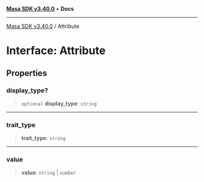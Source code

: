 [**Masa SDK v3.40.0**](../README.md) • **Docs**

***

[Masa SDK v3.40.0](../globals.md) / Attribute

# Interface: Attribute

## Properties

### display\_type?

> `optional` **display\_type**: `string`

***

### trait\_type

> **trait\_type**: `string`

***

### value

> **value**: `string` \| `number`

